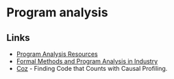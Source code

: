 # Program analysis

## Links

- [Program Analysis Resources](https://gist.github.com/MattPD/00573ee14bf85ccac6bed3c0678ddbef)
- [Formal Methods and Program Analysis in Industry](https://gist.github.com/MattPD/71b63a3e1600c2b52e1db80fa2834e60)
- [Coz](https://github.com/plasma-umass/coz) - Finding Code that Counts with Causal Profiling.
